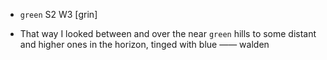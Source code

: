 - `green` S2 W3 [ɡrin]



-  That way I looked between and over the near `green` hills to some distant and higher ones in the horizon, tinged with blue —— walden